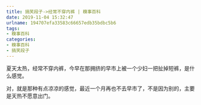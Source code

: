 ```yaml
---
title: 搞笑段子->经常不穿内裤 | 糗事百科
date: 2019-11-04 15:32:47
urlname: 194707efa33583c66657edb35bdbc5b6
tags: 
- 糗事百科
categories:
- 糗事百科
- 搞笑段子
---
```

夏天太热，经常不穿内裤，今早在那拥挤的早市上被一个少妇一把扯掉短裤，是什么感觉。

对，就是那种有点凉凉的感觉，最近一个月再也不去早市了，不是因为别的，主要是天热不愿意出门。


